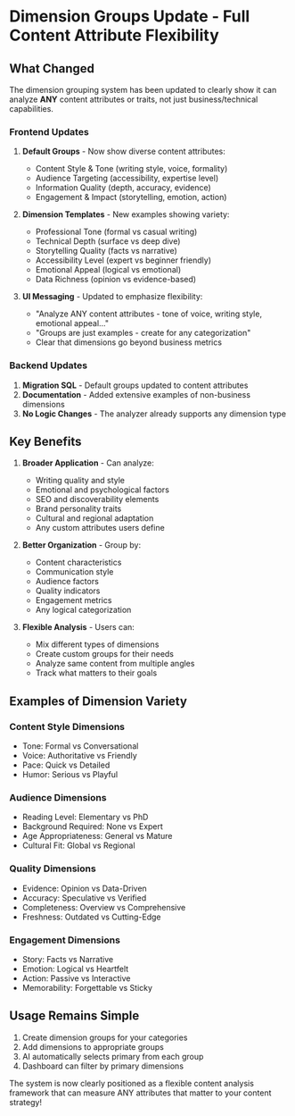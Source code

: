 # Dimension Groups Update - Full Content Attribute Flexibility

## What Changed

The dimension grouping system has been updated to clearly show it can analyze **ANY** content attributes or traits, not just business/technical capabilities.

### Frontend Updates

1. **Default Groups** - Now show diverse content attributes:
   - Content Style & Tone (writing style, voice, formality)
   - Audience Targeting (accessibility, expertise level)
   - Information Quality (depth, accuracy, evidence)
   - Engagement & Impact (storytelling, emotion, action)

2. **Dimension Templates** - New examples showing variety:
   - Professional Tone (formal vs casual writing)
   - Technical Depth (surface vs deep dive)
   - Storytelling Quality (facts vs narrative)
   - Accessibility Level (expert vs beginner friendly)
   - Emotional Appeal (logical vs emotional)
   - Data Richness (opinion vs evidence-based)

3. **UI Messaging** - Updated to emphasize flexibility:
   - "Analyze ANY content attributes - tone of voice, writing style, emotional appeal..."
   - "Groups are just examples - create for any categorization"
   - Clear that dimensions go beyond business metrics

### Backend Updates

1. **Migration SQL** - Default groups updated to content attributes
2. **Documentation** - Added extensive examples of non-business dimensions
3. **No Logic Changes** - The analyzer already supports any dimension type

## Key Benefits

1. **Broader Application** - Can analyze:
   - Writing quality and style
   - Emotional and psychological factors
   - SEO and discoverability elements
   - Brand personality traits
   - Cultural and regional adaptation
   - Any custom attributes users define

2. **Better Organization** - Group by:
   - Content characteristics
   - Communication style
   - Audience factors
   - Quality indicators
   - Engagement metrics
   - Any logical categorization

3. **Flexible Analysis** - Users can:
   - Mix different types of dimensions
   - Create custom groups for their needs
   - Analyze same content from multiple angles
   - Track what matters to their goals

## Examples of Dimension Variety

### Content Style Dimensions
- Tone: Formal vs Conversational
- Voice: Authoritative vs Friendly  
- Pace: Quick vs Detailed
- Humor: Serious vs Playful

### Audience Dimensions
- Reading Level: Elementary vs PhD
- Background Required: None vs Expert
- Age Appropriateness: General vs Mature
- Cultural Fit: Global vs Regional

### Quality Dimensions
- Evidence: Opinion vs Data-Driven
- Accuracy: Speculative vs Verified
- Completeness: Overview vs Comprehensive
- Freshness: Outdated vs Cutting-Edge

### Engagement Dimensions
- Story: Facts vs Narrative
- Emotion: Logical vs Heartfelt
- Action: Passive vs Interactive
- Memorability: Forgettable vs Sticky

## Usage Remains Simple

1. Create dimension groups for your categories
2. Add dimensions to appropriate groups
3. AI automatically selects primary from each group
4. Dashboard can filter by primary dimensions

The system is now clearly positioned as a flexible content analysis framework that can measure ANY attributes that matter to your content strategy!

